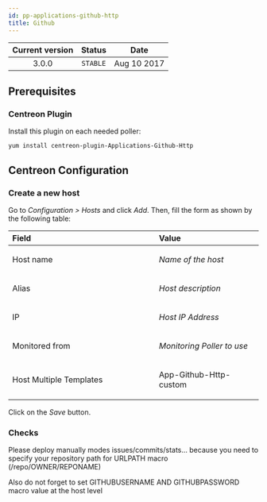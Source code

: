 ```yaml
---
id: pp-applications-github-http
title: Github
---
```


| Current version | Status | Date |
| :-: | :-: | :-: |
| 3.0.0 | `STABLE` | Aug 10 2017 |

##  Prerequisites
### Centreon Plugin
Install this plugin on each needed poller:

    yum install centreon-plugin-Applications-Github-Http

## Centreon Configuration
### Create a new host
Go to *Configuration &gt; Hosts* and click *Add*. Then, fill the form as
shown by the following table:

<table>
<colgroup>
<col width="58%" />
<col width="41%" />
</colgroup>
<thead>
<tr class="header">
<th align="left">Field</th>
<th align="left">Value</th>
</tr>
</thead>
<tbody>
<tr class="odd">
<td align="left"><p>Host name</p></td>
<td align="left"><p><em>Name of the host</em></p></td>
</tr>
<tr class="even">
<td align="left"><p>Alias</p></td>
<td align="left"><p><em>Host description</em></p></td>
</tr>
<tr class="odd">
<td align="left"><p>IP</p></td>
<td align="left"><p><em>Host IP Address</em></p></td>
</tr>
<tr class="even">
<td align="left"><p>Monitored from</p></td>
<td align="left"><p><em>Monitoring Poller to use</em></p></td>
</tr>
<tr class="odd">
<td align="left"><p>Host Multiple Templates</p></td>
<td align="left"><p>App-Github-Http-custom</p></td>
</tr>
</tbody>
</table>

Click on the *Save* button.

### Checks

Please deploy manually modes issues/commits/stats... because you need to specify your repository path for URLPATH macro (/repo/OWNER/REPONAME)

Also do not forget to set GITHUBUSERNAME AND GITHUBPASSWORD macro value at the host level


